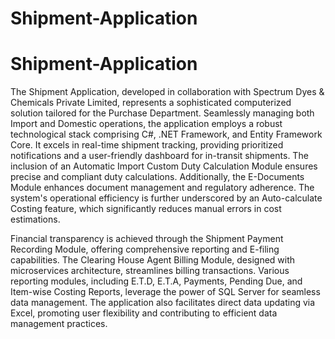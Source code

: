 # Shipment-Application

# Shipment-Application

The Shipment Application, developed in collaboration with Spectrum Dyes & Chemicals Private Limited, represents a sophisticated computerized solution tailored for the Purchase Department. Seamlessly managing both Import and Domestic operations, the application employs a robust technological stack comprising C#, .NET Framework, and Entity Framework Core. It excels in real-time shipment tracking, providing prioritized notifications and a user-friendly dashboard for in-transit shipments. The inclusion of an Automatic Import Custom Duty Calculation Module ensures precise and compliant duty calculations. Additionally, the E-Documents Module enhances document management and regulatory adherence. The system's operational efficiency is further underscored by an Auto-calculate Costing feature, which significantly reduces manual errors in cost estimations.

Financial transparency is achieved through the Shipment Payment Recording Module, offering comprehensive reporting and E-filing capabilities. The Clearing House Agent Billing Module, designed with microservices architecture, streamlines billing transactions. Various reporting modules, including E.T.D, E.T.A, Payments, Pending Due, and Item-wise Costing Reports, leverage the power of SQL Server for seamless data management. The application also facilitates direct data updating via Excel, promoting user flexibility and contributing to efficient data management practices.
